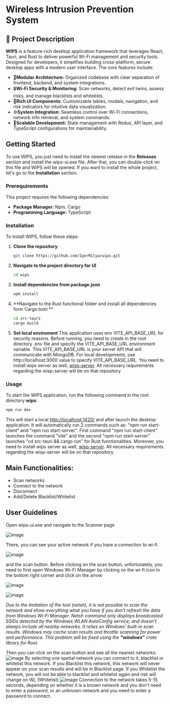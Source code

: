 # Wireless Intrusion Prevention System

## 📌 Project Description
**WIPS** is a feature-rich desktop application framework that leverages React, Tauri, and Rust to deliver powerful Wi-Fi management and security tools. Designed for developers, it simplifies building cross-platform, secure desktop apps with a modern user interface. The core features include:
- 🧩**Modular Architecture:** Organized codebase with clear separation of frontend, backend, and system integrations.
- 🔒**Wi-Fi Security & Monitoring:** Scan networks, detect evil twins, assess risks, and manage blacklists and whitelists.
- 🎨**Rich UI Components:** Customizable tables, modals, navigation, and risk indicators for intuitive data visualization.
- ⚙️**System Integration:** Seamless control over Wi-Fi connections, network info retrieval, and system commands.
- 🚀**Scalable Development:** State management with Redux, API layer, and TypeScript configurations for maintainability.

## Getting Started
To use WIPS, you just need to install the newest release in the **Releases** section and install the wips-ui.exe file. After that, you can double-click on this file and WIPS will be opened.
If you want to install the whole project, let's go to the **Installation** section.

### Prerequirements
This project requires the following dependencies:
- **Package Manager:** Npm, Cargo
- **Programming Language:** TypeScript

### Installation
To install WIPS, follow these steps:

1. **Clone the repository**  
   ```bash
   git clone https://github.com/IgorMilya/wips.git
   ```
2. **Navigate to the project directory for UI**  
   ```bash
   cd wips
   ```
3. **Install dependencies from package.json**  
   ```bash
   npm install
   ```
3. **Navigate to the Rust functional folder and install all dependencies form Cargo.toml **  
   ```bash
   cd src-tauri
   cargo build
   ```
4. **Set local enviroment**
   This application uses env VITE_API_BASE_URL for security reasons. Before running, you need to create in the root directory .env file and specify the VITE_API_BASE_URL environment variable. This VITE_API_BASE_URL is your server API that will communicate with MongoDB. For local developments, use http://localhost:3000 value to specify VITE_API_BASE_URL.
   You need to install wips server as well, [wisp-server](https://github.com/IgorMilya/wisp-server.git). All necessary requirements regarding the wisp-server will be on that repository
   
### Usage
To start the WIPS application, run the following command in the root directory **wips**:
   ```bash
   npm run dev
   ```
This will start a local [http://localhost:1420/](http://localhost:1420/) and after launch the desktop application.
It will automatically run 2 commands such as: "npm run start-client" and "npm run start-server". First command "npm run start-client" launches the command "vite" and the second "npm run start-server" launches "cd src-tauri && cargo run" for Rust functionalities. 
Moreover, you need to install wips server as well, [wisp-server](https://github.com/IgorMilya/wisp-server.git). All necessary requirements regarding the wisp-server will be on that repository

## Main Functionalities:
- Scan networks
- Connect to the network
- Disconnect
- Add/Delete Blacklist/Whitelist

## User Guidelines
Open wips-ui.exe and navigate to the Scanner page

![image](https://github.com/user-attachments/assets/9cf4f2ad-5ac2-47b1-800e-43892f53a4ff)

There, you can see your active network if you have a connection to wi-fi

![image](https://github.com/user-attachments/assets/32f34a2c-9ffa-4c73-a45a-732344836a49)

and the scan button. Before clicking on the scan button, unfortunately, you need to first open Windows Wi-Fi Manager by clicking on the wi-fi icon in the bottom right corner and click on the arrow

![image](https://github.com/user-attachments/assets/274613e8-b9a4-4a33-b1f9-79a8f842d36b)

![image](https://github.com/user-attachments/assets/0090afea-82b8-4d0e-9197-cc13a9284d46)

*Due to the limitation of the tool (netsh), it is not possible to scan the network and show everything what you have if you don't refresh the data from Windows Wi-Fi Manager. Netsh command only displays broadcasted SSIDs detected by the Windows WLAN AutoConfig service, and doesn't always include all nearby networks. It relies on Windows’ built-in scan results. Windows may cache scan results and throttle scanning for power and performance. This problem will be fixed using the **"windows"** crate library for Rust.*

Then you can click on the scan button and see all the nearest networks:
![image](https://github.com/user-attachments/assets/01efe6ce-417c-44bc-ad48-70ba904d0b24)
By selecting one spetial network you can connect to it, blacklist or whitelist this network. If you Blacklist this network, this network will never appear on your scan results and will be in Blacklist page. If you Whitelist the network, you will not be able to blacklist and whitelist again and risk will change on WL (Whitelist) 
![image](https://github.com/user-attachments/assets/44de9866-e1d7-43b2-bf5d-4ce4ec4cd3be)
Connection to the network takes 5-15 seconds, depending on whether it is a known network and you don't need to enter a password, or an unknown network and you need to enter a password to connect.
